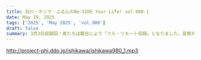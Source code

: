 ```yaml
---
title: 石川・ホンマ・ぶるんのBe-SIDE Your Life! vol.980-1
date: May 19, 2025
tags: ['2025', 'May 2025', 'vol.980']
draft: false
summary: 3月3日収録回！男たちは都合により「フル・リモート収録」となりました。音質がかなり弱めです、お聞き苦しい点をご容赦ください。そんな中、最新エピソード【男ふたり、それぞれの旅】についてトークしていきます...
---
```


http://project-phi.ddo.jp/ishikawa/ishikawa980_1.mp3